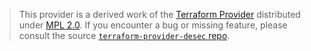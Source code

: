 > This provider is a derived work of the [Terraform Provider](https://github.com/valodim/terraform-provider-desec)
> distributed under [MPL 2.0](https://www.mozilla.org/en-US/MPL/2.0/). If you encounter a bug or missing feature,
> please consult the source [`terraform-provider-desec` repo](https://github.com/valodim/terraform-provider-desec/issues).
